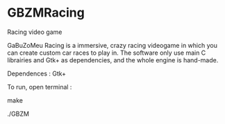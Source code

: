 # GBZMRacing
Racing video game

GaBuZoMeu Racing is a immersive, crazy racing videogame in which you can create custom car races to play in.
The software only use main C librairies and Gtk+ as dependencies, and the whole engine is hand-made.

Dependences : Gtk+

To run, open terminal : 

make

./GBZM
